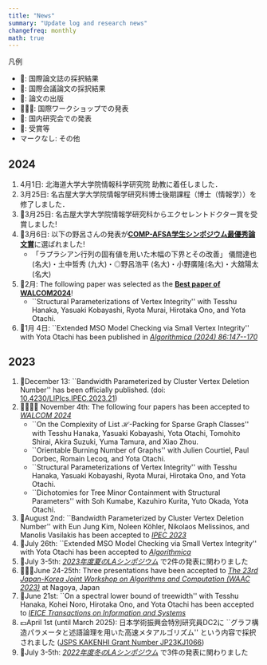 ```yaml
---
title: "News"
summary: "Update log and research news"
changefreq: monthly
math: true
---
```


凡例
- 📕: 国際論文誌の採択結果
- 📘: 国際会議論文の採択結果
- 📖: 論文の出版
- 🧑‍🤝‍🧑: 国際ワークショップでの発表
- 🗾: 国内研究会での発表
- 🎉: 受賞等
- マークなし: その他


## 2024
1. 4月1日: 北海道大学大学院情報科学研究院 助教に着任しました．
1. 3月25日: 名古屋大学大学院情報学研究科博士後期課程（博士（情報学））を修了しました．
1. 🎉3月25日: 名古屋大学大学院情報学研究科からエクセレントドクター賞を受賞しました!
1. 🎉3月6日: 以下の野呂さんの発表が[**COMP-AFSA学生シンポジウム最優秀論文賞**](https://www.ieice.org/~comp/student-sympo/2024.html)に選ばれました!
    - 「ラプラシアン行列の固有値を用いた木幅の下界とその改善」 儀間達也 (名大)・土中哲秀 (九大)・◎野呂浩平 (名大)・小野廣隆(名大)・大舘陽太(名大)
1. 🎉2月: The following paper was selected as the [**Best paper of WALCOM2024**](https://www.kono.cis.iwate-u.ac.jp/~yamanaka/walcom2024/index.html)!
   - ``Structural Parameterizations of Vertex Integrity'' with Tesshu Hanaka, Yasuaki Kobayashi, Ryota Murai, Hirotaka Ono, and Yota Otachi. 
1. 📖1月 4日: ``Extended MSO Model Checking via Small Vertex Integrity'' with Yota Otachi has been published in [_Algorithmica (2024) 86:147--170_](https://doi.org/10.1007/s00453-023-01161-9)

## 2023
1. 📖December 13: ``Bandwidth Parameterized by Cluster Vertex Deletion Number'' has been officially published. (doi: [10.4230/LIPIcs.IPEC.2023.21](https://doi.org/10.4230/LIPIcs.IPEC.2023.21))
1. 📘📘📘📘 November 4th: The following four papers has been accepted to [_WALCOM 2024_](https://www.kono.cis.iwate-u.ac.jp/~yamanaka/walcom2024/) 
	- ``On the Complexity of List $\mathcal H$-Packing for Sparse Graph Classes'' with Tesshu Hanaka, Yasuaki Kobayashi, Yota Otachi, Tomohito Shirai, Akira Suzuki, Yuma Tamura, and Xiao Zhou.
	- ``Orientable Burning Number of Graphs'' with Julien Courtiel, Paul Dorbec, Romain Lecoq, and Yota Otachi.
	- ``Structural Parameterizations of Vertex Integrity'' with Tesshu Hanaka, Yasuaki Kobayashi, Ryota Murai, Hirotaka Ono, and Yota Otachi.
	- ``Dichotomies for Tree Minor Containment with Structural Parameters'' with Soh Kumabe, Kazuhiro Kurita, Yuto Okada, Yota Otachi.
1. 📘August 2nd: ``Bandwidth Parameterized by Cluster Vertex Deletion Number''
	 with Eun Jung Kim, Noleen Köhler, Nikolaos Melissinos, and Manolis Vasilakis has been accepted to [_IPEC 2023_](https://algo-conference.org/2023/ipec/)
1. 📕July 26th: ``Extended MSO Model Checking via Small Vertex Integrity'' with Yota Otachi has been accepted to [_Algorithmica_](https://doi.org/10.1007/s00453-023-01161-9)
1. 🗾July 3-5th: [_2023年度夏のLAシンポジウム_](https://la-symposium.github.io/2023/summer.html) で2件の発表に関わりました
1. 🧑‍🤝‍🧑June 24-25th: Three presentations have been accepted to [_The 23rd Japan-Korea Joint Workshop on Algorithms and Computation (WAAC 2023)_](https://www.math.mi.i.nagoya-u.ac.jp/~otachi/events/waac23/) at Nagoya, Japan
1. 📕June 21st: ``On a spectral lower bound of treewidth'' with Tesshu Hanaka, Kohei Noro, Hirotaka Ono, and Yota Otachi
	has been accepted to [_IEICE Transactions on Information and Systems_](https://search.ieice.org/iss/index.html)
1. 💴April 1st (until March 2025): 日本学術振興会特別研究員DC2に ``グラフ構造パラメータと述語論理を用いた高速メタアルゴリズム'' という内容で採択されました ([JSPS KAKENHI Grant Number JP23KJ1066](https://kaken.nii.ac.jp/grant/KAKENHI-PROJECT-23KJ1066/)) 
1. 🗾July 3-5th: [_2022年度冬のLAシンポジウム_](https://la-symposium2022.github.io/winter.html) で3件の発表に関わりました